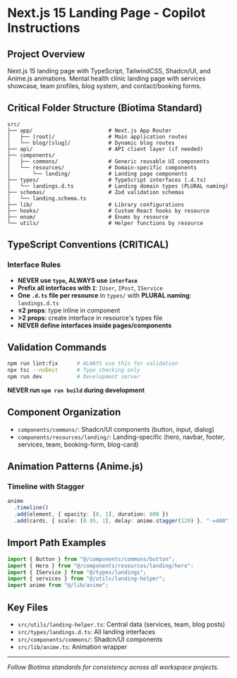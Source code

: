 # Next.js 15 Landing Page - Copilot Instructions

## Project Overview

Next.js 15 landing page with TypeScript, TailwindCSS, Shadcn/UI, and Anime.js animations. Mental health clinic landing page with services showcase, team profiles, blog system, and contact/booking forms.

## Critical Folder Structure (Biotima Standard)

```
src/
├── app/                        # Next.js App Router
│   ├── (root)/                 # Main application routes
│   └── blog/[slug]/            # Dynamic blog routes
├── api/                        # API client layer (if needed)
├── components/
│   ├── commons/                # Generic reusable UI components
│   └── resources/              # Domain-specific components
│       └── landing/            # Landing page components
├── types/                      # TypeScript interfaces (.d.ts)
│   └── landings.d.ts           # Landing domain types (PLURAL naming)
├── schemas/                    # Zod validation schemas
│   └── landing.schema.ts
├── lib/                        # Library configurations
├── hooks/                      # Custom React hooks by resource
├── enum/                       # Enums by resource
└── utils/                      # Helper functions by resource
```

## TypeScript Conventions (CRITICAL)

### Interface Rules

- **NEVER use `type`, ALWAYS use `interface`**
- **Prefix all interfaces with `I`**: `IUser`, `IPost`, `IService`
- **One `.d.ts` file per resource** in `types/` with **PLURAL naming**: `landings.d.ts`
- **≤2 props**: type inline in component
- **>2 props**: create interface in resource's types file
- **NEVER define interfaces inside pages/components**

## Validation Commands

```bash
npm run lint:fix      # ALWAYS use this for validation
npx tsc --noEmit      # Type checking only
npm run dev           # Development server
```

**NEVER run `npm run build` during development**

## Component Organization

- `components/commons/`: Shadcn/UI components (button, input, dialog)
- `components/resources/landing/`: Landing-specific (hero, navbar, footer, services, team, booking-form, blog-card)

## Animation Patterns (Anime.js)

### Timeline with Stagger

```typescript
anime
  .timeline()
  .add(element, { opacity: [0, 1], duration: 800 })
  .add(cards, { scale: [0.95, 1], delay: anime.stagger(120) }, "-=400");
```

## Import Path Examples

```typescript
import { Button } from "@/components/commons/button";
import { Hero } from "@/components/resources/landing/hero";
import { IService } from "@/types/landings";
import { services } from "@/utils/landing-helper";
import anime from "@/lib/anime";
```

## Key Files

- `src/utils/landing-helper.ts`: Central data (services, team, blog posts)
- `src/types/landings.d.ts`: All landing interfaces
- `src/components/commons/`: Shadcn/UI components
- `src/lib/anime.ts`: Animation wrapper

---

_Follow Biotima standards for consistency across all workspace projects._
